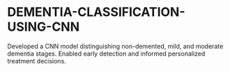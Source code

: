# DEMENTIA-CLASSIFICATION-USING-CNN
Developed a CNN model distinguishing non-demented, mild, and moderate dementia stages. Enabled early detection and informed personalized treatment decisions.
